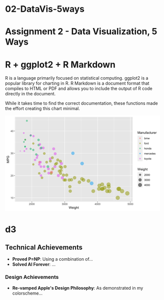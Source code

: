 # 02-DataVis-5ways

Assignment 2 - Data Visualization, 5 Ways  
===

# R + ggplot2 + R Markdown

R is a language primarily focused on statistical computing.
ggplot2 is a popular library for charting in R.
R Markdown is a document format that compiles to HTML or PDF and allows you to include the output of R code directly in the document.

While it takes time to find the correct documentation, these functions made the effort creating this chart minimal.

![ggplot2](Rplott.png)

# d3


## Technical Achievements
- **Proved P=NP**: Using a combination of...
- **Solved AI Forever**: ...

### Design Achievements
- **Re-vamped Apple's Design Philosophy**: As demonstrated in my colorscheme...
